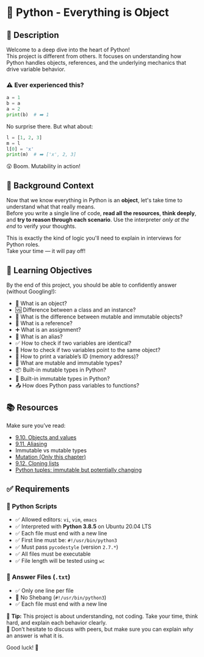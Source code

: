 # 🐍 Python - Everything is Object

## 📘 Description

Welcome to a deep dive into the heart of Python!  
This project is different from others. It focuses on understanding how Python handles objects, references, and the underlying mechanics that drive variable behavior.

### ⚠️ Ever experienced this?

```python
a = 1
b = a
a = 2
print(b)  # ➡️ 1
```

No surprise there. But what about:

```python
l = [1, 2, 3]
m = l
l[0] = 'x'
print(m)  # ➡️ ['x', 2, 3]
```

😲 Boom. Mutability in action!

## 🧠 Background Context

Now that we know everything in Python is an **object**, let's take time to understand what that really means.  
Before you write a single line of code, **read all the resources**, **think deeply**, and **try to reason through each scenario**. Use the interpreter _only at the end_ to verify your thoughts.

This is exactly the kind of logic you'll need to explain in interviews for Python roles.  
Take your time — it will pay off!

## 🎯 Learning Objectives

By the end of this project, you should be able to confidently answer (without Googling!):

- 🤔 What is an object?
- 🆚 Difference between a class and an instance?
- 🔄 What is the difference between mutable and immutable objects?
- 🎯 What is a reference?
- ➕ What is an assignment?
- 🧍 What is an alias?
- ✅ How to check if two variables are identical?
- 🔗 How to check if two variables point to the same object?
- 🧠 How to print a variable’s ID (memory address)?
- 🔁 What are mutable and immutable types?
- 📦 Built-in mutable types in Python?
- 🔐 Built-in immutable types in Python?
- 📤 How does Python pass variables to functions?

## 📚 Resources

Make sure you’ve read:

- [9.10. Objects and values](https://docs.python.org/3/reference/datamodel.html#objects-values-and-types)
- [9.11. Aliasing](https://docs.python.org/3/faq/programming.html#what-are-the-rules-for-local-and-global-variables-in-python)
- Immutable vs mutable types
- [Mutation (Only this chapter)](https://docs.python.org/3/reference/datamodel.html#object.__setattr__)
- [9.12. Cloning lists](https://docs.python.org/3/faq/programming.html#how-do-i-copy-an-object-in-python)
- [Python tuples: immutable but potentially changing](https://stackoverflow.com/questions/4827393/python-tuples-immutable-but-their-contents-may-not-be)

## ✅ Requirements

### 🐍 Python Scripts

- ✅ Allowed editors: `vi`, `vim`, `emacs`
- ✅ Interpreted with **Python 3.8.5** on Ubuntu 20.04 LTS
- ✅ Each file must end with a new line
- ✅ First line must be: `#!/usr/bin/python3`
- ✅ Must pass `pycodestyle` (version `2.7.*`)
- ✅ All files must be executable
- ✅ File length will be tested using `wc`

### 📄 Answer Files (`.txt`)

- ✅ Only one line per file
- 🚫 No Shebang (`#!/usr/bin/python3`)
- ✅ Each file must end with a new line

🧠 **Tip:** This project is about understanding, not coding. Take your time, think hard, and explain each behavior clearly.  
💬 Don’t hesitate to discuss with peers, but make sure you can explain _why_ an answer is what it is.

Good luck! 🚀
